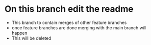 # On this branch edit the readme
 - This branch to contain merges of other feature branches
 - once feature branches are done merging with the main branch will happen
 - This will be deleted